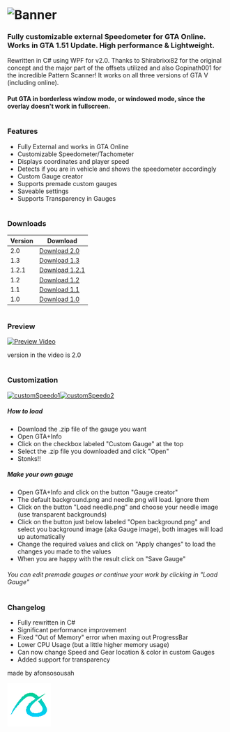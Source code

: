 # ![Banner](https://i.imgur.com/4MJTC5Z.png)


### Fully customizable external Speedometer for GTA Online. Works in GTA 1.51 Update. High performance &amp; Lightweight.
Rewritten in C# using WPF for v2.0.
Thanks to Shirabrixx82 for the original concept and the major part of the offsets utilized and also Gopinath001 for the incredible Pattern Scanner!
It works on all three versions of GTA V (including online).

#### Put GTA in borderless window mode, or windowed mode, since the overlay doesn't work in fullscreen.
#
### Features
- Fully External and works in GTA Online
- Customizable Speedometer/Tachometer
- Displays coordinates and player speed
- Detects if you are in vehicle and shows the speedometer accordingly
- Custom Gauge creator
- Supports premade custom gauges
- Saveable settings
- Supports Transparency in Gauges
#
### Downloads

| Version | Download |
| ------ | ------ |
| 2.0 | [Download 2.0][2.0] |
| 1.3 | [Download 1.3][1.3] |
| 1.2.1 | [Download 1.2.1][1.2.1] |
| 1.2 | [Download 1.2][1.2] |
| 1.1 | [Download 1.1][1.1] |
| 1.0| [Download 1.0][1.0] |
#
### Preview
[![Preview Video](/docs/ezgif.com-gif-maker.gif)](https://streamable.com/hp31sj)

version in the video is 2.0
#
### Customization

[![customSpeedo1](https://i.imgur.com/SsRBVZA.png)](https://github.com/afonsosousah/gtaonlinespeedometer/raw/master/NFSMW2005_2.0.zip)[![customSpeedo2](https://i.imgur.com/1KRLAE3.png)](https://github.com/afonsosousah/gtaonlinespeedometer/raw/master/lambo_2.0.zip)

##### How to load
- Download the .zip file of the gauge you want
- Open GTA+Info
- Click on the checkbox labeled "Custom Gauge" at the top
- Select the .zip file you downloaded and click "Open"
- Stonks!!

##### Make your own gauge

- Open GTA+Info and click on the button "Gauge creator"
- The default background.png and needle.png will load. Ignore them
- Click on the button "Load needle.png" and choose your needle image (use transparent backgrounds)
- Click on the button just below labeled "Open background.png" and select you background image (aka Gauge image), both images will load up automatically
- Change the required values and click on "Apply changes" to load the changes you made to the values
- When you are happy with the result click on "Save Gauge"
###### You can edit premade gauges or continue your work by clicking in "Load Gauge" 
#

### Changelog

- Fully rewritten in C#
- Significant performance improvement
- Fixed "Out of Memory" error when maxing out ProgressBar
- Lower CPU Usage (but a little higher memory usage)
- Can now change Speed and Gear location & color in custom Gauges
- Added support for transparency

made by afonsosousah

[![N|Solid](/docs/afonso1234logo_trans100x100.gif)](https://www.afonsosousah.xyz)

   [2.0]: <https://github.com/afonsosousah/gtaonlinespeedometer/releases/download/2.0/GTA+Info_v2.0.exe/>
   [1.3]: <https://github.com/afonsosousah/gtaonlinespeedometer/raw/master/GTA%2BInfo_v1.3.exe/>
   [1.2.1]: <https://github.com/afonsosousah/gtaonlinespeedometer/raw/master/GTA%2BInfo_v1.2.1.exe/>
   [1.2]: <https://github.com/afonsosousah/gtaonlinespeedometer/raw/master/GTA%2BInfo_v1.2.exe>
   [1.1]: <https://github.com/afonsosousah/gtaonlinespeedometer/raw/master/WindowsApp5_original.exe>
   [1.0]: <https://github.com/afonsosousah/gtaonlinespeedometer/raw/master/GTA%2BInfo_v2.0.exe/>
